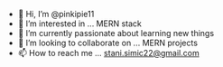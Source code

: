 - 👋 Hi, I’m @pinkipie11
- 👀 I’m interested in ... MERN stack
- 🌱 I’m currently passionate about learning new things
- 💞️ I’m looking to collaborate on ... MERN projects
- 📫 How to reach me ... stani.simic22@gmail.com
